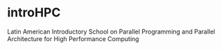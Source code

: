 # introHPC
Latin American Introductory School on Parallel Programming and Parallel Architecture for High Performance Computing
